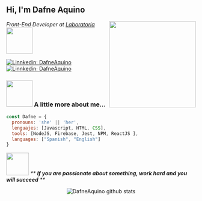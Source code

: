 <h2> Hi, I'm Dafne Aquino </h2>

<img align='right' src="https://media.giphy.com/media/ieyl9zmCjO4b4t6qoY/giphy.gif" width="230">

<p><em>Front-End Developer at <a href="https://www.laboratoria.la/">Laboratoria</a><img src="https://media.giphy.com/media/A8xNLuV3SsMPhrRCqR/giphy.gif" width="70">
</em></p>

[![Linnkedin: DafneAquino](https://img.shields.io/badge/-DafneAquino-blue?style=flat-square&logo=Linkedin&logoColor=white&link=https://www.linkedin.com/in/dafne-aquino)](https://www.linkedin.com/in/dafne-aquino/)
[![Linnkedin: DafneAquino](https://img.shields.io/github/followers/DafneAquino?label=follow&style=social)](https://github.com/DafneAquino)

### <img src="https://media.giphy.com/media/LMVWQpYvjmfEHWkIZt/giphy.gif" width="70"> A little more about me...  

```javascript
const Dafne = {
  pronouns: 'she' || 'her',
  lenguajes: [Javascript, HTML, CSS],
  tools: [NodeJS, Firebase, Jest, NPM, ReactJS ],
  languages: ["Spanish", "English"]
}
```
<img src="https://media.giphy.com/media/TAI7m9rn3J6eeUn9Q2/giphy.gif" width="60"> <em>** <b>If you are passionate about something, work hard and you will succeed</b> **</em>

<div align="center">
  
![DafneAquino github stats](https://github-readme-stats.vercel.app/api?username=DafneAquino&count_private=true&show_icons=true&theme=buefy)

<!--
**DafneAquino/DafneAquino** is a ✨ _special_ ✨ repository because its `README.md` (this file) appears on your GitHub profile.

Here are some ideas to get you started:

- 🔭 I’m currently working on ...
- 🌱 I’m currently learning ...
- 👯 I’m looking to collaborate on ...
- 🤔 I’m looking for help with ...
- 💬 Ask me about ...
- 📫 How to reach me: ...
- 😄 Pronouns: ...
- ⚡ Fun fact: ...
-->
